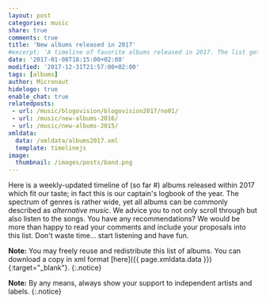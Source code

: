```yaml
---
layout: post
categories: music
share: true
comments: true
title: 'New albums released in 2017'
#excerpt: 'A timeline of favorite albums released in 2017. The list gets updated throughout the year.'
date: '2017-01-08T18:15:00+02:00'
modified: '2017-12-31T21:57:00+02:00'
tags: [albums]
author: Micronaut
hidelogo: true
enable_chat: true
relatedposts:
 - url: /music/blogovision/blogovision2017/no01/
 - url: /music/new-albums-2016/
 - url: /music/new-albums-2015/ 
xmldata: 
  data: /xmldata/albums2017.xml
  template: timelinejs
image:
  thumbnail: /images/posts/band.png
---
```

Here is a weekly-updated timeline of (so far #<span id="amountxmldata"></span>) albums released within 2017 which fit our taste; in fact this is our captain's logbook of the year. The spectrum of genres is rather wide, yet all albums can be commonly described as *alternative music*. We advice you to not only scroll through but also listen to the songs. You have any recommendations? We would be more than happy to read your comments and include your proposals into this list. Don't waste time... start listening and have fun.

**Note:** You may freely reuse and redistribute this list of albums. You can download a copy in xml format [here]({{ page.xmldata.data }}){:target="_blank"}.
{:.notice}

**Note:** By any means, always show your support to independent artists and labels.
{:.notice}

<div id='timeline-js' style="width: 100%; height: 700px"></div>